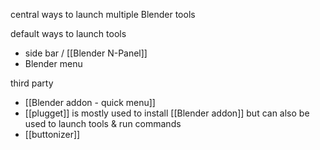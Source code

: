 central ways to launch multiple Blender tools

default ways to launch tools
- side bar / [[Blender  N-Panel]]
- Blender menu

third party
- [[Blender addon - quick menu]]
- [[plugget]] is mostly used to install [[Blender addon]] but can also be used to launch tools & run commands
- [[buttonizer]]